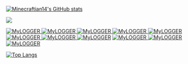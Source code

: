 

[![Minecraftian14's GitHub stats](https://github-readme-stats.vercel.app/api?username=Minecraftian14&count_private=false&show_icons=true)](https://github.com/Minecraftian14/)

[![](https://img.shields.io/discord/872811194170347520?color=%237289da&logoColor=%23424549)](https://discord.gg/Ar6Zuj2m82)

[![MyLOGGER](https://github-readme-stats.vercel.app/api/pin/?username=Minecraftian14&repo=MyLOGGER)        ](https://github.com/Minecraftian14/MyLOGGER)
[![MyLOGGER](https://github-readme-stats.vercel.app/api/pin/?username=Minecraftian14&repo=JPSD)            ](https://github.com/Minecraftian14/JPSD)
[![MyLOGGER](https://github-readme-stats.vercel.app/api/pin/?username=Minecraftian14&repo=Mathobiz)        ](https://github.com/Minecraftian14/Mathobiz)
[![MyLOGGER](https://github-readme-stats.vercel.app/api/pin/?username=Minecraftian14&repo=ChordPlugin)     ](https://github.com/Minecraftian14/ChordPlugin)
[![MyLOGGER](https://github-readme-stats.vercel.app/api/pin/?username=Minecraftian14&repo=KIIT_Utility_Bot)](https://github.com/Minecraftian14/KIIT_Utility_Bot)
[![MyLOGGER](https://github-readme-stats.vercel.app/api/pin/?username=Minecraftian14&repo=convnetjs)       ](https://github.com/Minecraftian14/convnetjs)
[![MyLOGGER](https://github-readme-stats.vercel.app/api/pin/?username=Minecraftian14&repo=JarexPlugin)     ](https://github.com/Minecraftian14/JShortyOutlet)
[![MyLOGGER](https://github-readme-stats.vercel.app/api/pin/?username=Minecraftian14&repo=KIIT_Utility_Bot)](https://github.com/Minecraftian14/JarexPlugin)
[![MyLOGGER](https://github-readme-stats.vercel.app/api/pin/?username=Minecraftian14&repo=HLTDRP)          ](https://github.com/Minecraftian14/HLTDRP)
[![MyLOGGER](https://github-readme-stats.vercel.app/api/pin/?username=Minecraftian14&repo=Burning-Air-For-Fuel)](https://github.com/Minecraftian14/Burning-Air-For-Fuel)
[![MyLOGGER](https://github-readme-stats.vercel.app/api/pin/?username=Minecraftian14&repo=PolytonalSynth)](https://github.com/Minecraftian14/PolytonalSynth)


[![Top Langs](https://github-readme-stats.vercel.app/api/top-langs/?username=Minecraftian14&layout=compact)](https://github.com/Minecraftian14/)





<!--
**Minecraftian14/Minecraftian14** is a ✨ _special_ ✨ repository because its `README.md` (this file) appears on your GitHub profile.

Here are some ideas to get you started:

- 🔭 I’m currently working on ...
- 🌱 I’m currently learning ...
- 👯 I’m looking to collaborate on ...
- 🤔 I’m looking for help with ...
- 💬 Ask me about ...
- 📫 How to reach me: ...
- 😄 Pronouns: ...
- ⚡ Fun fact: ...
-->
